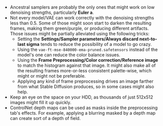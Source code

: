 * Ancestral samplers are probably the only ones that might work on low denoising strengths, particularly **Euler a**.
* Not every model/VAE can work correctly with the denoising strengths less than 0.5. Some of those might soon start to darken the resulting frames, making them green/purple, or producing different artifacts. Those issues might be partially alleviated using the following tricks:
    * Setting the **Settings/Sampler parameters/Always discard next-to-last sigma** tends to reduce the possibility of a model to go crazy.
    * Using the `vae-ft-mse-840000-ema-pruned.safetensors` instead of the model's one can reduce the color balance issues.
    * Using the **Frame Preprocessing/Color correction/Reference image** to match the histogram against that image. It might also make all of the resulting frames more-or-less consistent palette-wise, which might or might not be preferable.
    * Applying any kind of frame preprocessing drives an image farther from what Stable Diffusion produces, so in some cases might also help.
* Keep an eye on the space on your HDD, as thousands of just 512x512 images might fill it up quickly.
* ControlNet depth maps can be used as masks inside the preprocessing tab's effects. For example, applying a blurring masked by a depth map can create sort of a depth of field.
